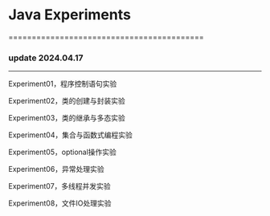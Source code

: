 # Java Experiments
==========================================
### update 2024.04.17
--------------
Experiment01，程序控制语句实验 
  
Experiment02，类的创建与封装实验  

Experiment03，类的继承与多态实验  
 
Experiment04，集合与函数式编程实验  

Experiment05，optional操作实验  

Experiment06，异常处理实验    

Experiment07，多线程并发实验    
 
Experiment08，文件IO处理实验  
